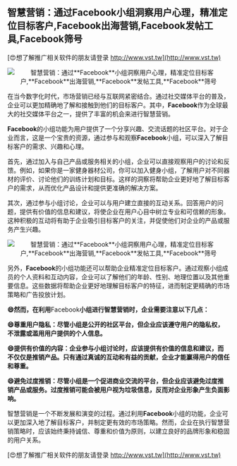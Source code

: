 ## **智慧营销：通过**Facebook**小组洞察用户心理，精准定位目标客户,**Facebook**出海营销,**Facebook**发帖工具,**Facebook**筛号**

[😍想了解推广相关软件的朋友请登录 http://www.vst.tw](http://www.vst.tw)

 <center><img src="https://vst.tw/MP4/tuiguang/png/4.png" alt="智慧营销：通过**Facebook**小组洞察用户心理，精准定位目标客户,**Facebook**出海营销,**Facebook**发帖工具,**Facebook**筛号"></center>

在当今数字化时代，市场营销已经与互联网紧密结合。通过社交媒体平台的普及，企业可以更加精确地了解和接触到他们的目标客户。其中，**Facebook**作为全球最大的社交媒体平台之一，提供了丰富的机会来进行智慧营销。

**Facebook**的小组功能为用户提供了一个分享兴趣、交流话题的社区平台。对于企业而言，这是一个宝贵的资源，通过参与和观察**Facebook**小组，可以深入了解目标客户的需求、兴趣和心理。

首先，通过加入与自己产品或服务相关的小组，企业可以直接观察用户的讨论和反馈。例如，如果你是一家健身器材公司，你可以加入健身小组，了解用户对不同器材的评价、讨论他们的训练计划和目标。这样的洞察将帮助企业更好地了解目标客户的需求，从而优化产品设计和提供更准确的解决方案。

其次，通过参与小组讨论，企业可以与用户建立直接的互动关系。回答用户的问题，提供有价值的信息和建议，将使企业在用户心目中树立专业和可信赖的形象。这种积极的互动将有助于企业吸引目标客户的关注，并促使他们对企业的产品或服务产生兴趣。

 <center><img src="https://vst.tw/MP4/tuiguang/png/2.png" alt="智慧营销：通过**Facebook**小组洞察用户心理，精准定位目标客户,**Facebook**出海营销,**Facebook**发帖工具,**Facebook**筛号"></center>

另外，**Facebook**的小组功能还可以帮助企业精准定位目标客户。通过观察小组成员的个人资料和互动内容，企业可以了解他们的年龄、性别、地理位置以及其他重要信息。这些数据将帮助企业更好地理解目标客户的特征，进而制定更精确的市场策略和广告投放计划。

**😄然而，在利用**Facebook**小组进行智慧营销时，企业需要注意以下几点：**

**😄尊重用户隐私：尽管小组是公开的社区平台，但企业应该遵守用户的隐私权，不泄露或滥用用户提供的个人信息。**

**😄提供有价值的内容：企业参与小组讨论时，应该提供有价值的信息和建议，而不仅仅是推销产品。只有通过真诚的互动和有益的贡献，企业才能赢得用户的信任和尊重。**

**😄避免过度推销：尽管小组是一个促进商业交流的平台，但企业应该避免过度推销产品或服务。过度推销可能会被用户视为垃圾信息，反而对企业形象产生负面影响。**

智慧营销是一个不断发展和演变的过程。通过利用**Facebook**小组的功能，企业可以更加深入地了解目标客户，并制定更有效的市场策略。然而，企业在执行智慧营销策略时，应该始终秉持诚信、尊重和价值为原则，以建立良好的品牌形象和稳固的用户关系。

[😍想了解推广相关软件的朋友请登录 http://www.vst.tw](http://www.vst.tw)



